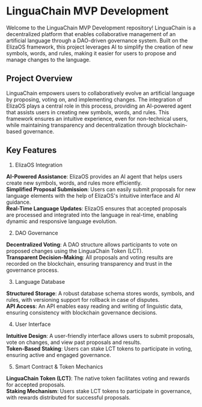 # LinguaChain MVP Development

Welcome to the LinguaChain MVP Development repository! LinguaChain is a decentralized platform that enables collaborative management of an artificial language through a DAO-driven governance system. Built on the ElizaOS framework, this project leverages AI to simplify the creation of new symbols, words, and rules, making it easier for users to propose and manage changes to the language.

## Project Overview

LinguaChain empowers users to collaboratively evolve an artificial language by proposing, voting on, and implementing changes. The integration of ElizaOS plays a central role in this process, providing an AI-powered agent that assists users in creating new symbols, words, and rules. This framework ensures an intuitive experience, even for non-technical users, while maintaining transparency and decentralization through blockchain-based governance.

## Key Features

1. ElizaOS Integration

**AI-Powered Assistance**: ElizaOS provides an AI agent that helps users create new symbols, words, and rules more efficiently.<br>
**Simplified Proposal Submission**: Users can easily submit proposals for new language elements with the help of ElizaOS's intuitive interface and AI guidance. <br>
**Real-Time Language Updates**: ElizaOS ensures that accepted proposals are processed and integrated into the language in real-time, enabling dynamic and responsive language evolution.

2. DAO Governance

**Decentralized Voting**: A DAO structure allows participants to vote on proposed changes using the LinguaChain Token (LCT).<br>
**Transparent Decision-Making**: All proposals and voting results are recorded on the blockchain, ensuring transparency and trust in the governance process.

3. Language Database

**Structured Storage**: A robust database schema stores words, symbols, and rules, with versioning support for rollback in case of disputes.<br>
**API Access**: An API enables easy reading and writing of linguistic data, ensuring consistency with blockchain governance decisions.

4. User Interface

**Intuitive Design**: A user-friendly interface allows users to submit proposals, vote on changes, and view past proposals and results.<br>
**Token-Based Staking**: Users can stake LCT tokens to participate in voting, ensuring active and engaged governance.

5. Smart Contract & Token Mechanics

**LinguaChain Token (LCT)**: The native token facilitates voting and rewards for accepted proposals.<br>
**Staking Mechanism**: Users stake LCT tokens to participate in governance, with rewards distributed for successful proposals.
